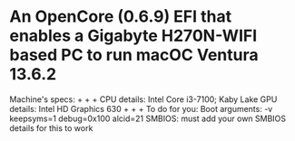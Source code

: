 # An OpenCore (0.6.9) EFI that enables a Gigabyte H270N-WIFI based PC to run macOC Ventura 13.6.2

Machine's specs:
+
+
+
CPU details: Intel Core i3-7100; Kaby Lake
GPU details: Intel HD Graphics 630
+
+
+
To do for you:
Boot arguments: -v keepsyms=1 debug=0x100 alcid=21
SMBIOS: must add your own SMBIOS details for this to work
